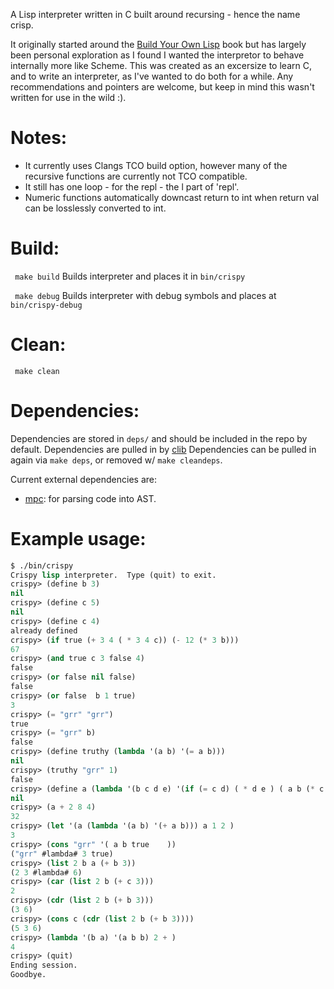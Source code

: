 A Lisp interpreter written in C built around recursing - hence the name crisp.

It originally started around the [Build Your Own Lisp](http://www.buildyourownlisp.com/) book but has largely been personal exploration as I found I wanted the interpretor to behave internally more like Scheme.  This was created as an excersize to learn C, and to write an interpreter, as I've wanted to do both for a while.  Any recommendations and pointers are welcome, but keep in mind this wasn't written for use in the wild :).

# Notes:
 - It currently uses Clangs TCO build option, however many of the recursive functions are currently not TCO compatible.
 - It still has one loop - for the repl - the l part of 'repl'.
 - Numeric functions automatically downcast return to int when return val can be losslessly converted to int.

# Build:
``` make build```
Builds interpreter and places it in ```bin/crispy```

``` make debug```
Builds interpreter with debug symbols and places at ```bin/crispy-debug```

# Clean:
``` make clean```

# Dependencies:
Dependencies are stored in `deps/` and should be included in the repo by default.
Dependencies are pulled in by [clib](https://github.com/clibs/clib)
Dependencies can be pulled in again via `make deps`, or removed w/ `make cleandeps`.

Current external dependencies are:
 - [mpc](https://github.com/orangeduck/mpc): for parsing code into AST.

# Example usage:
```lisp
$ ./bin/crispy
Crispy lisp interpreter.  Type (quit) to exit.
crispy> (define b 3)
nil
crispy> (define c 5)
nil
crispy> (define c 4)
already defined
crispy> (if true (+ 3 4 ( * 3 4 c)) (- 12 (* 3 b)))
67
crispy> (and true c 3 false 4)
false
crispy> (or false nil false)
false
crispy> (or false  b 1 true)
3
crispy> (= "grr" "grr")
true
crispy> (= "grr" b)
false
crispy> (define truthy (lambda '(a b) '(= a b)))
nil
crispy> (truthy "grr" 1)
false
crispy> (define a (lambda '(b c d e) '(if (= c d) ( * d e ) ( a b (* c 2 ) d e))))
nil
crispy> (a + 2 8 4)
32
crispy> (let '(a (lambda '(a b) '(+ a b))) a 1 2 )
3
crispy> (cons "grr" '( a b true    ))
("grr" #lambda# 3 true)
crispy> (list 2 b a (+ b 3))
(2 3 #lambda# 6)
crispy> (car (list 2 b (+ c 3)))
2
crispy> (cdr (list 2 b (+ b 3)))
(3 6)
crispy> (cons c (cdr (list 2 b (+ b 3))))
(5 3 6)
crispy> (lambda '(b a) '(a b b) 2 + )
4
crispy> (quit)
Ending session.
Goodbye.
 ```
